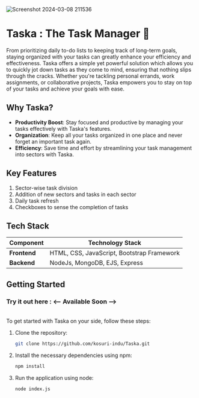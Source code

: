 ![Screenshot 2024-03-08 211536](https://github.com/kosuri-indu/Taska/assets/118645569/bd0168bf-a2f0-4b6b-9c7d-24a3523c92bc) 

# Taska : The Task Manager 📝

From prioritizing daily to-do lists to keeping track of long-term goals, staying organized with your tasks can greatly enhance your efficiency and effectiveness. Taska offers a simple yet powerful solution which allows you to quickly jot down tasks as they come to mind, ensuring that nothing slips through the cracks. Whether you're tackling personal errands, work assignments, or collaborative projects, Taska empowers you to stay on top of your tasks and achieve your goals with ease.

## Why Taska?

- **Productivity Boost**: Stay focused and productive by managing your tasks effectively with Taska's features.
- **Organization**: Keep all your tasks organized in one place and never forget an important task again.
- **Efficiency**: Save time and effort by streamlining your task management into sectors with Taska.

## Key Features

1. Sector-wise task division
2. Addition of new sectors and tasks in each sector
3. Daily task refresh
4. Checkboxes to sense the completion of tasks

## Tech Stack

| Component        | Technology Stack                           |
|------------------|--------------------------------------------|
| **Frontend**     | HTML, CSS, JavaScript, Bootstrap Framework |
| **Backend**      | NodeJs, MongoDB, EJS, Express              |

## Getting Started

### Try it out here :  <-- Available Soon -->
<br>
To get started with Taska on your side, follow these steps:

1. Clone the repository:
   
   ```bash
   git clone https://github.com/kosuri-indu/Taska.git
   ```
1. Install the necessary dependencies using npm:
   
   ```bash
   npm install
   ```
3. Run the application using node:
   
   ```bash
   node index.js
   ```
   
<!-- ## What more can we do?

| Next Steps                   | Description                                                |
|-------------------------------|-------------------------------------------------------------|
| Improving Prompts to edit information | Enhance window prompts to modals for a more intuitive task editing process. |
| Additional Features | Introduce collaboration features like Deadline Tracking and Priority Management |
| Enhance UI  | Make a better User Interface for a more seamless task management experience. |> -->

<br/>
<br/>
